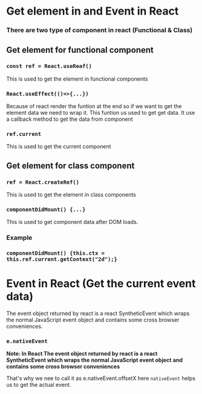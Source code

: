 # Get element in and Event in React

### There are two type of component in react (Functional & Class)

## Get element for functional component

### `const ref = React.useReaf()`

This is used to get the element in functional components

### `React.useEffect(()=>{...})`

Because of react render the funtion at the end so if we want to get the element data we need to wrap it.
This funtion us used to get get data. It use a callback method to get the data from component

### `ref.current`

This is used to get the current component

## Get element for class component

### `ref = React.createRef()`

This is used to get the element in class components

### `componentDidMount() {...}`

This is used to get component data after DOM loads.

### Example

### `componentDidMount() {this.ctx = this.ref.current.getContext("2d");}`

# Event in React (Get the current event data)

The event object returned by react is a react SyntheticEvent which wraps the normal JavaScript event object
and contains some cross browser conveniences.

### `e.nativeEvent`

**Note: In React The event object returned by react is a react SyntheticEvent which wraps the** **normal JavaScript event object**
**and contains some cross browser conveniences**

That's why we nee to call it as e.nativeEvent.offsetX
here `nativeEvent` helps us to get the actual event.
